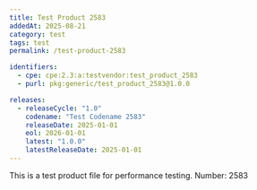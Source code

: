 ```yaml
---
title: Test Product 2583
addedAt: 2025-08-21
category: test
tags: test
permalink: /test-product-2583

identifiers:
  - cpe: cpe:2.3:a:testvendor:test_product_2583
  - purl: pkg:generic/test_product_2583@1.0.0

releases:
  - releaseCycle: "1.0"
    codename: "Test Codename 2583"
    releaseDate: 2025-01-01
    eol: 2026-01-01
    latest: "1.0.0"
    latestReleaseDate: 2025-01-01
---
```


This is a test product file for performance testing. Number: 2583
